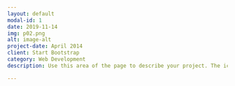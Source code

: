 ```yaml
---
layout: default
modal-id: 1
date: 2019-11-14
img: p02.png
alt: image-alt
project-date: April 2014
client: Start Bootstrap
category: Web Development
description: Use this area of the page to describe your project. The icon above is part of a free icon set by <a href=" ">Flat Icons</a>. On their website, you can download their free set with 16 icons, or you can purchase the entire set with 146 icons for only $12!

---
```

